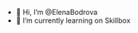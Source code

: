 - 👋 Hi, I’m @ElenaBodrova
- 🌱 I’m currently learning on Skillbox


<!---
ElenaBodrova/ElenaBodrova is a ✨ special ✨ repository because its `README.md` (this file) appears on your GitHub profile.
You can click the Preview link to take a look at your changes.
--->
